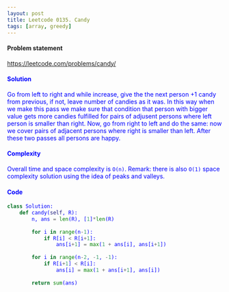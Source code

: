 ```yaml
---
layout: post
title: Leetcode 0135. Candy
tags: [array, greedy]
---
```


#### Problem statement

<a href="https://leetcode.com/problems/candy/"> <font color = blue>https://leetcode.com/problems/candy/

#### Solution
Go from left to right and while increase, give the the next person +1 candy from previous, if not, leave number of candies as it was. In this way when we make this pass we make sure that condition that person with bigger value gets more candies fulfilled for pairs of adjusent persons where left person is smaller than right. Now, go from right to left and do the same: now we cover pairs of adjacent persons where right is smaller than left. After these two passes all persons are happy.

#### Complexity
Overall time and space complexity is `O(n)`. Remark: there is also `O(1)` space complexity solution using the idea of peaks and valleys.

#### Code
```python
class Solution:
    def candy(self, R):
        n, ans = len(R), [1]*len(R)
        
        for i in range(n-1):
            if R[i] < R[i+1]:
                ans[i+1] = max(1 + ans[i], ans[i+1])
                
        for i in range(n-2, -1, -1):
            if R[i+1] < R[i]:
                ans[i] = max(1 + ans[i+1], ans[i])
        
        return sum(ans)
```